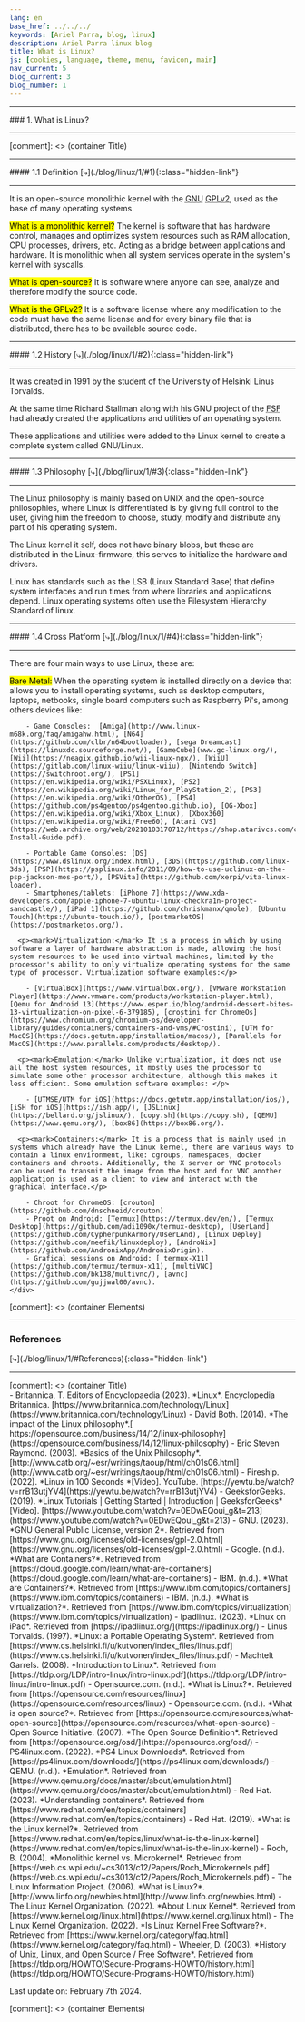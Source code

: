 ```yaml
---
lang: en
base_href: ../../../
keywords: [Ariel Parra, blog, linux]
description: Ariel Parra linux blog
title: What is Linux?
js: [cookies, language, theme, menu, favicon, main]
nav_current: 5
blog_current: 3
blog_number: 1
---
```


  <div class="container">
    <div class="card center">
      <hr>
        ### 1. What is Linux?       
      <hr>
    </div>
  </div>[comment]: <> (container Title)

  <div class="container">
    <div class="card blog justify" id="1">
      <hr>
        <div class="center">
          #### 1.1 Definition
          [⤷](./blog/linux/1/#1){:class="hidden-link"}
        </div>
      <hr>
      <p>It is an open-source monolithic kernel with the <abbr title="GNU is Not Unix Project">GNU</abbr> <abbr title="General Public License version 2">GPLv2</abbr>,
        used as the base of many operating systems.
      </p>
      <p><mark>What is a monolithic kernel?</mark> The kernel is software that has hardware control,
      manages and optimizes system resources such as RAM allocation, CPU processes,
      drivers, etc. Acting as a bridge between applications and hardware. It is monolithic
      when all system services operate in the system's kernel with syscalls.
      </p>
      <p><mark>What is open-source?</mark> It is software where anyone can see, analyze and therefore 
      modify the source code.
      </p>
      <p>
      <mark>What is the GPLv2?</mark> It is a software license where any modification to the code
      must have the same license and for every binary file that is distributed, there has 
      to be available source code.</p>
    </div>
    <div class="card blog justify" id="2">
      <hr>
      <div class="center">
        #### 1.2 History
        [⤷](./blog/linux/1/#2){:class="hidden-link"}
      </div>
      <hr>
      <p>It was created in 1991 by the student of the University of Helsinki Linus Torvalds.
      </p>
      <p>At the same time Richard Stallman along with his GNU project of the <abbr title="Free Software Foundation">FSF</abbr> had already created the applications and utilities of an operating
      system.
      </p>
      <p>These applications and utilities were added to the Linux kernel to create a complete
      system called GNU/Linux.
      </p>
    </div>
    <div class="card blog justify" id="3">
      <hr>
      <div class="center">
        #### 1.3 Philosophy
        [⤷](./blog/linux/1/#3){:class="hidden-link"}
      </div>
      <hr>
      <p>The Linux philosophy is mainly based on UNIX and the open-source philosophies, 
      where Linux is differentiated is by giving full control to the user, giving him the
      freedom to choose, study, modify and distribute any part of his operating system.
      </p>
      <p>The Linux kernel it self, does not have binary blobs, but these are distributed in the
      Linux-firmware, this serves to initialize the hardware and drivers.
      </p>
      <p>Linux has standards such as the LSB (Linux Standard Base) that define system
      interfaces and run times from where libraries and applications depend. Linux
      operating systems often use the Filesystem Hierarchy Standard of linux.
      </p>
    </div>
    <div class="card blog justify" id="4">
      <hr>
      <div class="center">
        #### 1.4 Cross Platform
        [⤷](./blog/linux/1/#4){:class="hidden-link"}
      </div>
      <hr>  
      <p>There are four main ways to use Linux, these are: </p>
      <p><mark>Bare Metal:</mark> When the operating system is installed directly on a device that 
      allows you to install operating systems, such as desktop computers, laptops, netbooks, single board computers such as Raspberry Pi's, among others devices like:</p>
    
        - Game Consoles:  [Amiga](http://www.linux-m68k.org/faq/amigahw.html), [N64](https://github.com/clbr/n64bootloader), [sega Dreamcast](https://linuxdc.sourceforge.net/), [GameCube](www.gc-linux.org/), [Wii](https://neagix.github.io/wii-linux-ngx/), [WiiU](https://gitlab.com/linux-wiiu/linux-wiiu), [Nintendo Switch](https://switchroot.org/), [PS1](https://en.wikipedia.org/wiki/PSXLinux), [PS2](https://en.wikipedia.org/wiki/Linux_for_PlayStation_2), [PS3](https://en.wikipedia.org/wiki/OtherOS), [PS4](https://github.com/ps4gentoo/ps4gentoo.github.io), [OG-Xbox](https://en.wikipedia.org/wiki/Xbox_Linux), [Xbox360](https://en.wikipedia.org/wiki/Free60), [Atari CVS](https://web.archive.org/web/20210103170712/https://shop.atarivcs.com/content/Linux-Install-Guide.pdf).
        
        - Portable Game Consoles: [DS](https://www.dslinux.org/index.html), [3DS](https://github.com/linux-3ds), [PSP](https://psplinux.info/2011/09/how-to-use-uclinux-on-the-psp-jackson-mos-port/), [PSVita](https://github.com/xerpi/vita-linux-loader).
        - Smartphones/tablets: [iPhone 7](https://www.xda-developers.com/apple-iphone-7-ubuntu-linux-checkra1n-project-sandcastle/), [iPad 1](https://github.com/chriskmanx/qmole), [Ubuntu Touch](https://ubuntu-touch.io/), [postmarketOS](https://postmarketos.org/).

      <p><mark>Virtualization:</mark> It is a process in which by using software a layer of hardware abstraction is made, allowing the host system resources to be used into virtual machines, limited by the processor's ability to only virtualize operating systems for the same type of processor. Virtualization software examples:</p>
      
        - [VirtualBox](https://www.virtualbox.org/), [VMware Workstation Player](https://www.vmware.com/products/workstation-player.html), [Qemu for Android 13](https://www.esper.io/blog/android-dessert-bites-13-virtualization-on-pixel-6-379185), [crostini for ChromeOs](https://www.chromium.org/chromium-os/developer-library/guides/containers/containers-and-vms/#Crostini), [UTM for MacOS](https://docs.getutm.app/installation/macos/), [Parallels for MacOS](https://www.parallels.com/products/desktop/).
      
      <p><mark>Emulation:</mark> Unlike virtualization, it does not use all the host system resources, it mostly uses the processor to simulate some other processor architecture, although this makes it less efficient. Some emulation software examples: </p>
      
        - [UTMSE/UTM for iOS](https://docs.getutm.app/installation/ios/), [iSH for iOS](https://ish.app/), [JSLinux](https://bellard.org/jslinux/), [copy.sh](https://copy.sh), [QEMU](https://www.qemu.org/), [box86](https://box86.org/).
      
      <p><mark>Containers:</mark> It is a process that is mainly used in systems which already have the Linux kernel, there are various ways to contain a linux environment, like: cgroups, namespaces, docker containers and chroots. Additionally, the X server or VNC protocols can be used to transmit the image from the host and for VNC another application is used as a client to view and interact with the graphical interface.</p>
      
        - Chroot for ChromeOS: [crouton](https://github.com/dnschneid/crouton)
        - Proot on Android: [Termux](https://termux.dev/en/), [Termux Desktop](https://github.com/adi1090x/termux-desktop), [UserLand](https://github.com/CypherpunkArmory/UserLAnd), [Linux Deploy](https://github.com/meefik/linuxdeploy), [AndroNix](https://github.com/AndronixApp/AndronixOrigin).
        - Grafical sessions on Android: [ termux-X11](https://github.com/termux/termux-x11), [multiVNC](https://github.com/bk138/multivnc/), [avnc](https://github.com/gujjwal00/avnc).
    </div>
  </div>[comment]: <> (container Elements)

  <div class="container">
    <div class="card center" id="References">
      <hr>
        <h3 title="With APA format">References</h3>
        [⤷](./blog/linux/1/#References){:class="hidden-link"}
      <hr>
    </div>
  </div>[comment]: <> (container Title)
  
  <div class="container">
    <div class="card blog">
        - Britannica, T. Editors of Encyclopaedia (2023). *Linux*. Encyclopedia Britannica. [https://www.britannica.com/technology/Linux](https://www.britannica.com/technology/Linux)
        - David Both. (2014). *The impact of the Linux philosophy*.[ https://opensource.com/business/14/12/linux-philosophy](https://opensource.com/business/14/12/linux-philosophy)
        - Eric Steven Raymond. (2003). *Basics of the Unix Philosophy*. [http://www.catb.org/~esr/writings/taoup/html/ch01s06.html](http://www.catb.org/~esr/writings/taoup/html/ch01s06.html)
        - Fireship. (2022). *Linux in 100 Seconds *[Video]. YouTube. [https://yewtu.be/watch?v=rrB13utjYV4](https://yewtu.be/watch?v=rrB13utjYV4)
        - GeeksforGeeks. (2019). *Linux Tutorials | Getting Started | Introduction | GeeksforGeeks* [Video]. [https://www.youtube.com/watch?v=0EDwEQoui_g&t=213](https://www.youtube.com/watch?v=0EDwEQoui_g&t=213)
        - GNU. (2023). *GNU General Public License, version 2*. Retrieved from [https://www.gnu.org/licenses/old-licenses/gpl-2.0.html](https://www.gnu.org/licenses/old-licenses/gpl-2.0.html)
        - Google. (n.d.).  *What are Containers?*. Retrieved from [https://cloud.google.com/learn/what-are-containers](https://cloud.google.com/learn/what-are-containers)
        - IBM. (n.d.). *What are Containers?*. Retrieved from [https://www.ibm.com/topics/containers](https://www.ibm.com/topics/containers)
        - IBM. (n.d.). *What is virtualization?*. Retrieved from [https://www.ibm.com/topics/virtualization](https://www.ibm.com/topics/virtualization)
        - Ipadlinux. (2023). *Linux on iPad*. Retrieved from [https://ipadlinux.org/](https://ipadlinux.org/)
        - Linus Torvalds. (1997). *Linux: a Portable Operating System*. Retrieved from [https://www.cs.helsinki.fi/u/kutvonen/index_files/linus.pdf](https://www.cs.helsinki.fi/u/kutvonen/index_files/linus.pdf)
        - Machtelt Garrels. (2008). *Introduction to Linux*. Retrieved from [https://tldp.org/LDP/intro-linux/intro-linux.pdf](https://tldp.org/LDP/intro-linux/intro-linux.pdf)
        - Opensource.com. (n.d.). *What is Linux?*. Retrieved from [https://opensource.com/resources/linux](https://opensource.com/resources/linux)
        - Opensource.com. (n.d.). *What is open source?*. Retrieved from [https://opensource.com/resources/what-open-source](https://opensource.com/resources/what-open-source)
        - Open Source Initiative. (2007). *The Open Source Definition*. Retrieved from [https://opensource.org/osd/](https://opensource.org/osd/)
        - PS4linux.com. (2022). *PS4 Linux Downloads*. Retrieved from [https://ps4linux.com/downloads/](https://ps4linux.com/downloads/)
        - QEMU. (n.d.). *Emulation*. Retrieved from [https://www.qemu.org/docs/master/about/emulation.html](https://www.qemu.org/docs/master/about/emulation.html)
        - Red Hat. (2023). *Understanding containers*. Retrieved from [https://www.redhat.com/en/topics/containers](https://www.redhat.com/en/topics/containers)
        - Red Hat. (2019). *What is the Linux kernel?*. Retrieved from [https://www.redhat.com/en/topics/linux/what-is-the-linux-kernel](https://www.redhat.com/en/topics/linux/what-is-the-linux-kernel)
        - Roch, B. (2004). *Monolithic kernel vs. Microkernel*. Retrieved from [https://web.cs.wpi.edu/~cs3013/c12/Papers/Roch_Microkernels.pdf](https://web.cs.wpi.edu/~cs3013/c12/Papers/Roch_Microkernels.pdf)
        - The Linux Information Project. (2006). *What is Linux?*. [http://www.linfo.org/newbies.html](http://www.linfo.org/newbies.html)
        - The Linux Kernel Organization. (2022). *About Linux Kernel*. Retrieved from [https://www.kernel.org/linux.html](https://www.kernel.org/linux.html)
        - The Linux Kernel Organization. (2022). *Is Linux Kernel Free Software?*. Retrieved from [https://www.kernel.org/category/faq.html](https://www.kernel.org/category/faq.html)
        - Wheeler, D. (2003). *History of Unix, Linux, and Open Source / Free Software*. Retrieved from [https://tldp.org/HOWTO/Secure-Programs-HOWTO/history.html](https://tldp.org/HOWTO/Secure-Programs-HOWTO/history.html)
      <p class="center">
        Last update on: February 7th 2024.
      </p>
    </div>
  </div>[comment]: <> (container Elements)